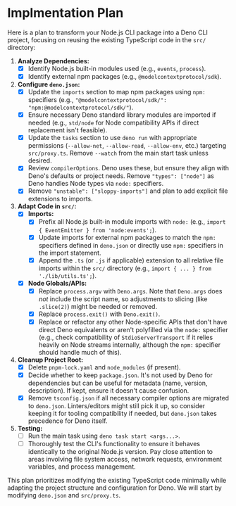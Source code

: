 # Implmentation Plan

Here is a plan to transform your Node.js CLI package into a Deno CLI project, focusing on reusing the existing TypeScript code in the `src/` directory:

1. **Analyze Dependencies:**
    - [x] Identify Node.js built-in modules used (e.g., `events`, `process`).
    - [x] Identify external npm packages (e.g., `@modelcontextprotocol/sdk`).
2. **Configure `deno.json`:**
    - [x] Update the `imports` section to map npm packages using `npm:` specifiers (e.g., `"@modelcontextprotocol/sdk/": "npm:@modelcontextprotocol/sdk/"`).
    - [x] Ensure necessary Deno standard library modules are imported if needed (e.g., `std/node` for Node compatibility APIs if direct replacement isn't feasible).
    - [x] Update the `tasks` section to use `deno run` with appropriate permissions (`--allow-net`, `--allow-read`, `--allow-env`, etc.) targeting `src/proxy.ts`. Remove `--watch` from the main start task unless desired.
    - [x] Review `compilerOptions`. Deno uses these, but ensure they align with Deno's defaults or project needs. Remove `"types": ["node"]` as Deno handles Node types via `node:` specifiers.
    - [x] Remove `"unstable": ["sloppy-imports"]` and plan to add explicit file extensions to imports.
3. **Adapt Code in `src/`:**
    - [x] **Imports:**
        - [x] Prefix all Node.js built-in module imports with `node:` (e.g., `import { EventEmitter } from 'node:events';`).
        - [x] Update imports for external npm packages to match the `npm:` specifiers defined in `deno.json` or directly use `npm:` specifiers in the import statement.
        - [x] Append the `.ts` (or `.js` if applicable) extension to all relative file imports within the `src/` directory (e.g., `import { ... } from './lib/utils.ts';`).
    - [x] **Node Globals/APIs:**
        - [x] Replace `process.argv` with `Deno.args`. Note that `Deno.args` does *not* include the script name, so adjustments to slicing (like `.slice(2)`) might be needed or removed.
        - [x] Replace `process.exit()` with `Deno.exit()`.
        - [x] Replace or refactor any other Node-specific APIs that don't have direct Deno equivalents or aren't polyfilled via the `node:` specifier (e.g., check compatibility of `StdioServerTransport` if it relies heavily on Node streams internally, although the `npm:` specifier should handle much of this).
4. **Cleanup Project Root:**
    - [x] Delete `pnpm-lock.yaml` and `node_modules` (if present).
    - [x] Decide whether to keep `package.json`. It's not used by Deno for dependencies but can be useful for metadata (name, version, description). If kept, ensure it doesn't cause confusion.
    - [x] Remove `tsconfig.json` if all necessary compiler options are migrated to `deno.json`. Linters/editors might still pick it up, so consider keeping it for tooling compatibility if needed, but `deno.json` takes precedence for Deno itself.
5. **Testing:**
    - [ ] Run the main task using `deno task start <args...>`.
    - [ ] Thoroughly test the CLI's functionality to ensure it behaves identically to the original Node.js version. Pay close attention to areas involving file system access, network requests, environment variables, and process management.

This plan prioritizes modifying the existing TypeScript code minimally while adapting the project structure and configuration for Deno. We will start by modifying `deno.json` and `src/proxy.ts`.
